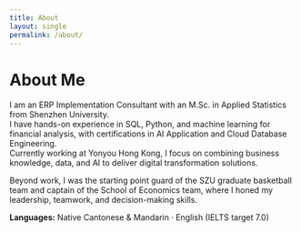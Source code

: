 ```yaml
---
title: About
layout: single
permalink: /about/
---
```


# About Me

I am an ERP Implementation Consultant with an M.Sc. in Applied Statistics from Shenzhen University.  
I have hands-on experience in SQL, Python, and machine learning for financial analysis, with certifications in AI Application and Cloud Database Engineering.  
Currently working at Yonyou Hong Kong, I focus on combining business knowledge, data, and AI to deliver digital transformation solutions.  

Beyond work, I was the starting point guard of the SZU graduate basketball team and captain of the School of Economics team, where I honed my leadership, teamwork, and decision-making skills.  

**Languages:** Native Cantonese & Mandarin · English (IELTS target 7.0)  

